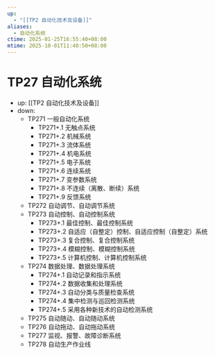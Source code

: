 ```yaml
---
up:
  - "[[TP2 自动化技术及设备]]"
aliases:
  - 自动化系统
ctime: 2025-01-25T16:55:40+08:00
mtime: 2025-10-01T11:40:50+08:00
---
```


# TP27 自动化系统

- up: [[TP2 自动化技术及设备]]
- down:	
	- TP271 一般自动化系统
		- TP271+.1 无触点系统
		- TP271+.2 机械系统
		- TP271+.3 流体系统
		- TP271+.4 机电系统
		- TP271+.5 电子系统
		- TP271+.6 连续系统
		- TP271+.7 变参数系统
		- TP271+.8 不连续（离散、断续）系统
		- TP271+.9 反馈系统
	- TP272 自动调节、自动调节系统
	- TP273 自动控制、自动控制系统
		- TP273+.1 最佳控制、最佳控制系统
		- TP273+.2 自适应（自整定）控制、自适应控制（自整定）系统
		- TP273+.3 复合控制、复合控制系统
		- TP273+.4 模糊控制、模糊控制系统
		- TP273+.5 计算机控制、计算机控制系统
	- TP274 数据处理、数据处理系统
		- TP274+.1 自动记录和指示系统
		- TP274+.2 数据收集和处理系统
		- TP274+.3 自动分类与质量检查系统
		- TP274+.4 集中检测与巡回检测系统
		- TP274+.5 采用各种新技术的自动检测系统
	- TP275 自动随动、自动随动系统
	- TP276 自动拖动、自动拖动系统
	- TP277 监视、报警、故障诊断系统
	- TP278 自动生产作业线
	
